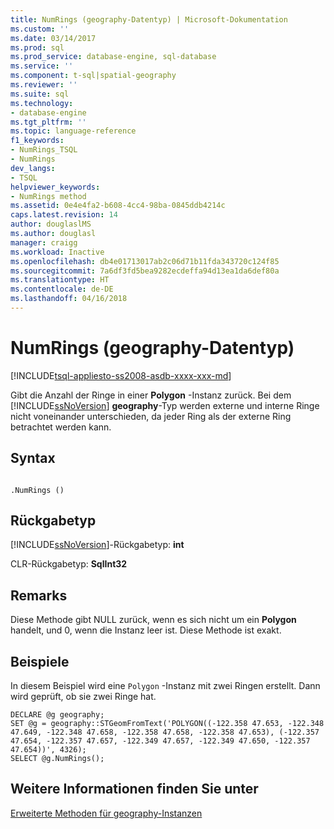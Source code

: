 ```yaml
---
title: NumRings (geography-Datentyp) | Microsoft-Dokumentation
ms.custom: ''
ms.date: 03/14/2017
ms.prod: sql
ms.prod_service: database-engine, sql-database
ms.service: ''
ms.component: t-sql|spatial-geography
ms.reviewer: ''
ms.suite: sql
ms.technology:
- database-engine
ms.tgt_pltfrm: ''
ms.topic: language-reference
f1_keywords:
- NumRings_TSQL
- NumRings
dev_langs:
- TSQL
helpviewer_keywords:
- NumRings method
ms.assetid: 0e4e4fa2-b608-4cc4-98ba-0845ddb4214c
caps.latest.revision: 14
author: douglaslMS
ms.author: douglasl
manager: craigg
ms.workload: Inactive
ms.openlocfilehash: db4e01713017ab2c06d71b11fda343720c124f85
ms.sourcegitcommit: 7a6df3fd5bea9282ecdeffa94d13ea1da6def80a
ms.translationtype: HT
ms.contentlocale: de-DE
ms.lasthandoff: 04/16/2018
---
```

# <a name="numrings-geography-data-type"></a>NumRings (geography-Datentyp)
[!INCLUDE[tsql-appliesto-ss2008-asdb-xxxx-xxx-md](../../includes/tsql-appliesto-ss2008-asdb-xxxx-xxx-md.md)]

  Gibt die Anzahl der Ringe in einer **Polygon** -Instanz zurück. Bei dem [!INCLUDE[ssNoVersion](../../includes/ssnoversion-md.md)] **geography**-Typ werden externe und interne Ringe nicht voneinander unterschieden, da jeder Ring als der externe Ring betrachtet werden kann.  
  
## <a name="syntax"></a>Syntax  
  
```  
  
.NumRings ()  
```  
  
## <a name="return-type"></a>Rückgabetyp  
 [!INCLUDE[ssNoVersion](../../includes/ssnoversion-md.md)]-Rückgabetyp: **int**  
  
 CLR-Rückgabetyp: **SqlInt32**  
  
## <a name="remarks"></a>Remarks  
 Diese Methode gibt NULL zurück, wenn es sich nicht um ein **Polygon** handelt, und 0, wenn die Instanz leer ist. Diese Methode ist exakt.  
  
## <a name="examples"></a>Beispiele  
 In diesem Beispiel wird eine `Polygon` -Instanz mit zwei Ringen erstellt. Dann wird geprüft, ob sie zwei Ringe hat.  
  
```  
DECLARE @g geography;  
SET @g = geography::STGeomFromText('POLYGON((-122.358 47.653, -122.348 47.649, -122.348 47.658, -122.358 47.658, -122.358 47.653), (-122.357 47.654, -122.357 47.657, -122.349 47.657, -122.349 47.650, -122.357 47.654))', 4326);  
SELECT @g.NumRings();  
```  
  
## <a name="see-also"></a>Weitere Informationen finden Sie unter  
 [Erweiterte Methoden für geography-Instanzen](../../t-sql/spatial-geography/extended-methods-on-geography-instances.md)  
  
  
